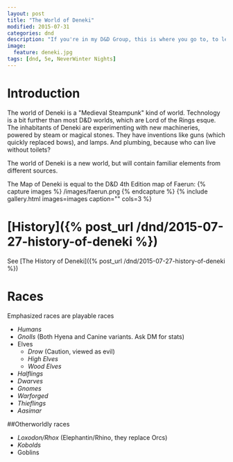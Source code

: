 ```yaml
---
layout: post
title: "The World of Deneki"
modified: 2015-07-31
categories: dnd
description: "If you're in my D&D Group, this is where you go to, to learn about the world we play in."
image:
  feature: deneki.jpg
tags: [dnd, 5e, NeverWinter Nights]
---
```


# Introduction
The world of Deneki is a "Medieval Steampunk" kind of world. Technology is a bit further than most D&D worlds, which are Lord of the Rings esque. 
The inhabitants of Deneki are experimenting with new machineries, powered by steam or magical stones.
They have inventions like guns (which quickly replaced bows), and lamps. And plumbing, because who can live without toilets?

The world of Deneki is a new world, but will contain familiar elements from different sources.

The Map of Deneki is equal to the D&D 4th Edition map of Faerun:
{% capture images %}
	/images/faerun.png
{% endcapture %}
{% include gallery.html images=images caption="" cols=3 %}

# [History]({% post_url /dnd/2015-07-27-history-of-deneki %})
See [The History of Deneki]({% post_url /dnd/2015-07-27-history-of-deneki %})

# Races

Emphasized races are playable races

- *Humans*
- *Gnolls* (Both Hyena and Canine variants. Ask DM for stats) 
- Elves 
  - *Drow* (Caution, viewed as evil)
  - *High Elves*
  - *Wood Elves*
- *Halflings* 
- *Dwarves*
- *Gnomes*
- *Warforged* 
- *Thieflings*
- *Aasimar*

##Otherworldly races
- *Loxodon/Rhox* (Elephantin/Rhino, they replace Orcs)
- *Kobolds*
- Goblins